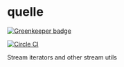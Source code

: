 # quelle

[![Greenkeeper badge](https://badges.greenkeeper.io/redgeoff/quelle.svg)](https://greenkeeper.io/)

[![Circle CI](https://circleci.com/gh/redgeoff/quelle.svg?style=svg&circle-token=63697a9196c848b8e23e8ce1262f5fd7a36b915b)](https://circleci.com/gh/redgeoff/quelle)

Stream iterators and other stream utils
